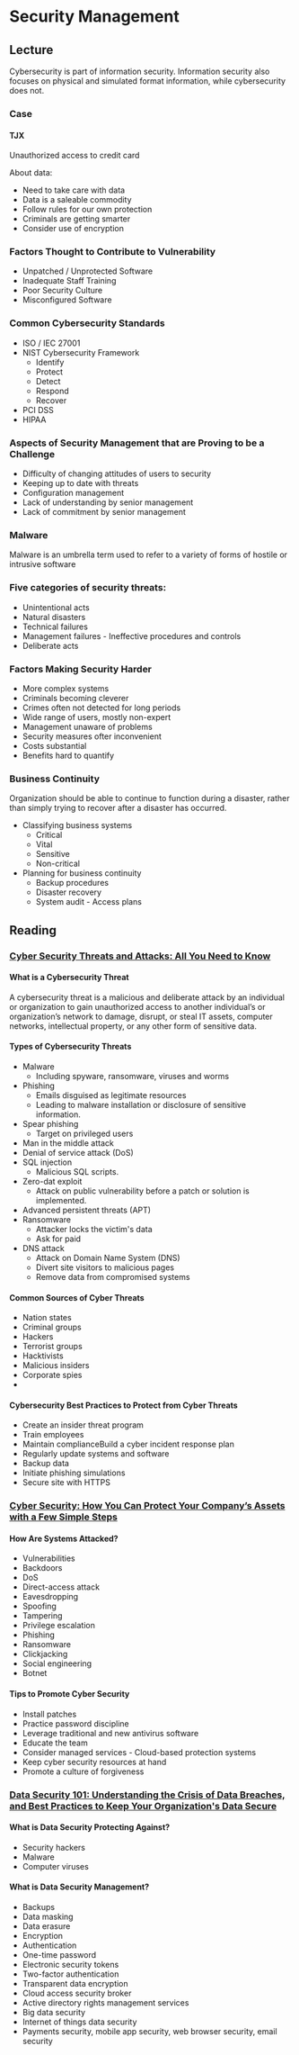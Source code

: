 # Security Management

## Lecture

Cybersecurity is part of information security. Information security also focuses on physical and simulated format information, while cybersecurity does not.


### Case
#### TJX

Unauthorized access to credit card

About data:
- Need to take care with data
- Data is a saleable commodity
- Follow rules for our own protection
- Criminals are getting smarter
- Consider use of encryption

### Factors Thought to Contribute to Vulnerability

- Unpatched / Unprotected Software
- Inadequate Staff Training
- Poor Security Culture
- Misconfigured Software

### Common Cybersecurity Standards
- ISO / IEC 27001
- NIST Cybersecurity Framework
  - Identify
  - Protect
  - Detect
  - Respond
  - Recover
- PCI DSS
- HIPAA




### Aspects of Security Management that are Proving to be a Challenge 
- Difficulty of changing attitudes of users to security
- Keeping up to date with threats
- Configuration management
- Lack of understanding by senior management
- Lack of commitment by senior management

### Malware
Malware is an umbrella term used to refer to a variety of forms of hostile or intrusive software

### Five categories of security threats:
- Unintentional acts
- Natural disasters
- Technical failures
- Management failures - Ineffective procedures and controls
- Deliberate acts


### Factors Making Security Harder
- More complex systems
- Criminals becoming cleverer
- Crimes often not detected for long periods
- Wide range of users, mostly non-expert
- Management unaware of problems
- Security measures ofter inconvenient
- Costs substantial
- Benefits hard to quantify


### Business Continuity

Organization should be able to continue to function during a disaster, rather than simply trying to recover after a disaster has occurred.

- Classifying business systems
  - Critical
  - Vital
  - Sensitive
  - Non-critical
- Planning for business continuity
  - Backup procedures
  - Disaster recovery
  - System audit - Access plans



## Reading
### [Cyber Security Threats and Attacks: All You Need to Know](https://www.stealthlabs.com/blog/cyber-security-threats-all-you-need-to-know/)

#### What is a Cybersecurity Threat
A cybersecurity threat is a malicious and deliberate attack by an individual or organization to gain unauthorized access to another individual’s or organization’s network to damage, disrupt, or steal IT assets, computer networks, intellectual property, or any other form of sensitive data.


#### Types of Cybersecurity Threats
- Malware
  - Including spyware, ransomware, viruses and worms
- Phishing
  - Emails disguised as legitimate resources
  - Leading to malware installation or disclosure of sensitive information.
- Spear phishing
  - Target on privileged users
- Man in the middle attack
- Denial of service attack (DoS)
- SQL injection
  - Malicious SQL scripts.
- Zero-dat exploit
  - Attack on public vulnerability before a patch or solution is implemented.
- Advanced persistent threats (APT)
- Ransomware
  - Attacker locks the victim's data
  - Ask for paid
- DNS attack
  - Attack on Domain Name System (DNS)
  - Divert site visitors to malicious pages
  - Remove data from compromised systems

#### Common Sources of Cyber Threats
- Nation states
- Criminal groups
- Hackers
- Terrorist groups
- Hacktivists
- Malicious insiders
- Corporate spies
- 
#### Cybersecurity Best Practices to Protect from Cyber Threats
- Create an insider threat program
- Train employees
- Maintain complianceBuild a cyber incident response plan
- Regularly update systems and software
- Backup data
- Initiate phishing simulations
- Secure site with HTTPS

### [Cyber Security: How You Can Protect Your Company’s Assets with a Few Simple Steps](https://www.smartsheet.com/cyber-security-tips-and-policies)

#### How Are Systems Attacked?
- Vulnerabilities
- Backdoors
- DoS
- Direct-access attack
- Eavesdropping
- Spoofing
- Tampering
- Privilege escalation
- Phishing
- Ransomware
- Clickjacking
- Social engineering
- Botnet

#### Tips to Promote Cyber Security
- Install patches
- Practice password discipline
- Leverage traditional and new antivirus software
- Educate the team
- Consider managed services - Cloud-based protection systems
- Keep cyber security resources at hand
- Promote a culture of forgiveness

### [Data Security 101: Understanding the Crisis of Data Breaches, and Best Practices to Keep Your Organization's Data Secure](https://www.smartsheet.com/data-security-management)

#### What is Data Security Protecting Against?
- Security hackers
- Malware
- Computer viruses
  
#### What is Data Security Management?
- Backups
- Data masking
- Data erasure
- Encryption
- Authentication
- One-time password
- Electronic security tokens
- Two-factor authentication
- Transparent data encryption
- Cloud access security broker
- Active directory rights management services
- Big data security
- Internet of things data security
- Payments security, mobile app security, web browser security, email security